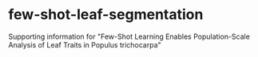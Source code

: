 # few-shot-leaf-segmentation
Supporting information for "Few-Shot Learning Enables Population-Scale Analysis of Leaf Traits in Populus trichocarpa"
